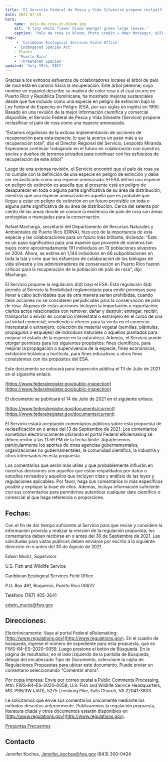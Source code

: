 ```yaml
---
title: 'El Servicio Federal de Pesca y Vida Silvestre propone reclasificar a palo de rosa de especie en peligro de extinción a amenazada: Preguntas Frecuentes '
date: 2021-07-19
hero:
    name:  palo-de-rosa-in-bloom.jpg
    alt: 'A tiny white flower bloom amongst green large leaves.'
    caption: 'Palo de rosa in bloom; Photo credit – Omar Monsegur, USFWS.'
tags:
     - 'Caribbean Ecological Services Field Office'
    - 'Endangered Species Act'
    - Plants
    - 'Puerto Rico'
    - 'Threatened Species'
updated: 'July 19th, 2021'
---
```

Gracias a los exitosos esfuerzos de colaboradores locales el árbol de palo de rosa está en camino hacia la recuperación. Este árbol perenne, cuyo nombre en español describe su madera de color rosa y el cual ocurre en Puerto Rico y República Dominicana, ha mostrado mejoras sustanciales desde que fue incluido como una especie en peligro de extinción bajo la Ley Federal de Especies en Peligro (ESA, por sus siglas en inglés) en 1990. Basado en una revisión de la mejor información científica y comercial disponible, el Servicio Federal de Pesca y Vida Silvestre (Servicio) propone reclasificar el palo de rosa como una especie amenazada. 

“Estamos orgullosos de la exitosa implementación de acciones de recuperación para esta especie, lo que la acerca un paso más a su recuperación total”, dijo el Director Regional del Servicio, Leopoldo Miranda.  Esperamos continuar trabajando en el futuro en colaboración con nuestros socios y dueños de terrenos privados para continuar con los esfuerzos de recuperación de este árbol” 

Luego de una extensa revisión, el Servicio encontró que el palo de rosa ya no cumple con la definición de una especie en peligro de extinción y debe ser reclasificado como una especie amenazada.  El ESA define una especie en peligro de extinción es aquella que al presente está en peligro de desaparecer en toda o alguna parte significativa de su área de distribución, mientras que una especie amenazada es aquella que es probable que llegue a estar en peligro de extinción en un futuro previsible en toda o alguna parte significativa de su área de distribución.  Cerca del setenta por ciento de las áreas donde se conoce la existencia de palo de rosa son áreas protegidas o manejadas para la conservación. 

Rafael Machargo, secretario del Departamento de Recursos Naturales y Ambientales de Puerto Rico (DRNA), hizo eco de la importancia de esta especie y las colaboraciones para un futuro más brillante, diciendo: “Este es un paso significativo para una especie que proviene de números tan bajos como aproximadamente 191 individuos en 13 poblaciones silvestres en 2004. Ahora, se estima en 1,144 individuos en 66 subpoblaciones en toda la isla y creo que los esfuerzos de colaboración de los biólogos de vida silvestre y los administradores de conservación en Puerto Rico fueron críticos para la recuperación de la población de palo de rosa", dijo Machargo. 

El Servicio propone la regulación 4(d) bajo el ESA. Esta regulación 4(d) permite al Servicio la flexibilidad reglamentaria para emitir permisos para llevar a cabo actividades que de otra manera serían prohibidas, cuando tales acciones no se consideren perjudiciales para la conservación de palo de rosa. Algunas de estas acciones incluyen la importación o exportación; ciertos actos relacionados con remover, dañar y destruir; entregar, recibir, transportar o enviar en comercio interestatal o extranjero en el curso de una actividad comercial; vendiendo u ofrecer para la venta en el comercio interestatal o extranjero; colección de material vegetal (semillas, plántulas, propágulos o esquejes) de individuos naturales o aquellos plantados para mejorar el estado de la especie en la naturaleza. Además, el Servicio puede otorgar permisos para los siguientes propósitos: fines científicos, para mejorar la propagación o supervivencia de la especie, fines económicos, exhibición botánica u hortícola, para fines educativos u otros fines consistentes con los propósitos del ESA. 

Este documento se colocará para inspección pública el 13 de Julio de 2021 en el siguiente enlace: 

[https://www.federalregister.gov/public-inspection](https://www.federalregister.gov/public-inspection)

El documento se publicará el 14 de Julio de 2021 en el siguiente enlace: 

[https://www.federalregister.gov/documents/current](https://www.federalregister.gov/documents/current)

El Servicio estará aceptando comentarios públicos sobre esta propuesta de reclasificación en o antes del 13 de Septiembre de 2021.  Los comentarios sometidos electrónicamente utiizando el portal Federal eRulemaking se deben recibir a las 11:59 PM de la fecha límite.  Agradecemos particularmente los aportes de otras agencias gubernamentales, organizaciones no gubernamentales, la comunidad científica, la industria y otros interesados en esta propuesta. 

Los comentarios que serán más útiles y que probablemente influirán en nuestras decisiones son aquellos que están respaldados por datos o estudios revisados y aquellos que incluyen citas y análisis de las leyes y regulaciones aplicables. Por favor, haga sus comentarios lo más específicos posible y explique la base de ellos. Además, incluya información suficiente con sus comentarios para permitirnos autenticar cualquier dato científico o comercial al que haga referencia o proporcione. 

## Fechas: 
Con el fin de dar tiempo suficiente al Servicio para que revise y considere la información provista y realizar la revisión de la regulación propuesta, los comentarios deben recibirse en o antes del 30 de Septiembre de 2021.  Las solicitudes para vistas públicas deben enviarse por escrito a la siguiente dirección en o antes del 30 de Agosto de 2021. 

Edwin Muñiz, Supervisor  

U.S. Fish and Wildlife Service 

Caribbean Ecological Services Field Office 

P.O. Box 491, Boquerón, Puerto Rico 00622 

Teléfono (787) 405-3641 

[edwin_muniz@fws.gov](mailto:edwin_muniz@fws.gov)

## Direcciones: 

Electrónicamente: Vaya al portal Federal eRulemaking: [http://www.regulations.gov](http://www.regulations.gov). En el cuadro de búsqueda, ingrese el número de expediente para esta propuesta, que es FWS–R4–ES–2020–0059. Luego presione el botón de Búsqueda. En la página de resultados, en el lado izquierdo de la pantalla de Búsqueda, debajo del encabezado Tipo de Documento, seleccione la cajita de Regulaciones Propuestas para ubicar este documento. Puede enviar un comentario seleccionando "Comentar ahora".  

Por copia impresa: Envíe por correo postal a Public Comments Processing, Attn: FWS–R4–ES–2020–0059; U.S. Fish and Wildlife Service Headquarters, MS: PRB/3W (JAO), 5275 Leesburg Pike, Falls Church, VA 22041-3803.  

Le solicitamos que envíe sus comentarios únicamente mediante los métodos descritos anteriormente. Publicaremos la regulación propuesta, literatura citada y otros documentos estarán disponibles en [http://www.regulations.gov](http://www.regulations.gov).  

[Preguntas Frecuentes](/faq/propuesta-para-re-clasificar-el-árbol-de-palo-de-rosa-de-en-peligro-de-extinción-a-amenazado/)

## Contacto
Jennifer Koches, [Jennifer_koches@fws.gov](Jennifer_koches@fws.gov) (843) 300-0424 


